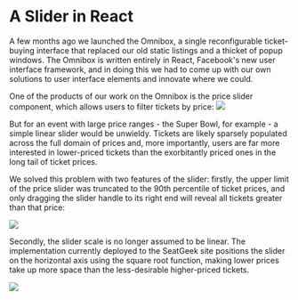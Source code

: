A Slider in React
===

A few months ago we launched the Omnibox, a single reconfigurable ticket-buying interface that replaced our old static listings and a thicket of popup windows. The Omnibox is written entirely in React, Facebook's new user interface framework, and in doing this we had to come up with our own solutions to user interface elements and innovate where we could.

One of the products of our work on the Omnibox is the price slider component, which allows users to filter tickets by price:
![](http://cl.ly/image/1J360e0W1U2w/Screen%20Shot%202014-06-11%20at%204.49.13%20PM.png)

But for an event with large price ranges - the Super Bowl, for example - a simple linear slider would be unwieldy. Tickets are likely sparsely populated across the full domain of prices and, more importantly, users are far more interested in lower-priced tickets than the exorbitantly priced ones in the long tail of ticket prices.

We solved this problem with two features of the slider: firstly, the upper limit of the price slider was truncated to the 90th percentile of ticket prices, and only dragging the slider handle to its right end will reveal all tickets greater than that price:

![](http://cl.ly/image/2r1e0J3Q0r2p/Screen%20Shot%202014-06-11%20at%204.49.43%20PM.png)

Secondly, the slider scale is no longer assumed to be linear. The implementation currently deployed to the SeatGeek site positions the slider on the horizontal axis using the square root function, making lower prices take up more space than the less-desirable higher-priced tickets.

![](http://cl.ly/image/1f3o461Y3d1a/Screen%20Shot%202014-06-11%20at%204.51.23%20PM.png)
